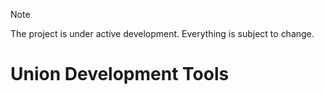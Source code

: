 > [!NOTE]
> The project is under active development. Everything is subject to change.

# Union Development Tools
